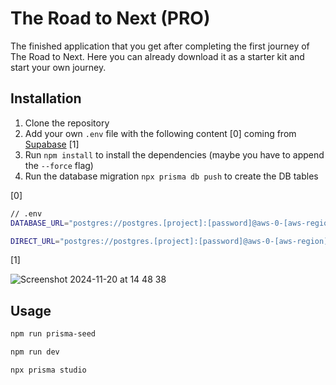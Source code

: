# The Road to Next (PRO)

The finished application that you get after completing the first journey of The Road to Next. Here you can already download it as a starter kit and start your own journey.

## Installation

1. Clone the repository
2. Add your own `.env` file with the following content [0] coming from [Supabase](https://supabase.com/) [1]
3. Run `npm install` to install the dependencies (maybe you have to append the `--force` flag)
4. Run the database migration `npx prisma db push` to create the DB tables

[0]

```sh
// .env
DATABASE_URL="postgres://postgres.[project]:[password]@aws-0-[aws-region].pooler.supabase.com:6543/postgres?pgbouncer=true"

DIRECT_URL="postgres://postgres.[project]:[password]@aws-0-[aws-region].pooler.supabase.com:5432/postgres"
```

[1]

![Screenshot 2024-11-20 at 14 48 38](https://github.com/user-attachments/assets/3be82183-fb18-4845-a044-82c2c02787d8)

## Usage

```sh
npm run prisma-seed
```

```sh
npm run dev
```

```sh
npx prisma studio
```
